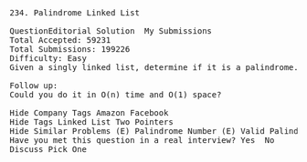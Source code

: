 <pre>
234. Palindrome Linked List  

QuestionEditorial Solution  My Submissions
Total Accepted: 59231
Total Submissions: 199226
Difficulty: Easy
Given a singly linked list, determine if it is a palindrome.

Follow up:
Could you do it in O(n) time and O(1) space?

Hide Company Tags Amazon Facebook
Hide Tags Linked List Two Pointers
Hide Similar Problems (E) Palindrome Number (E) Valid Palindrome (E) Reverse Linked List
Have you met this question in a real interview? Yes  No
Discuss Pick One

</pre>
